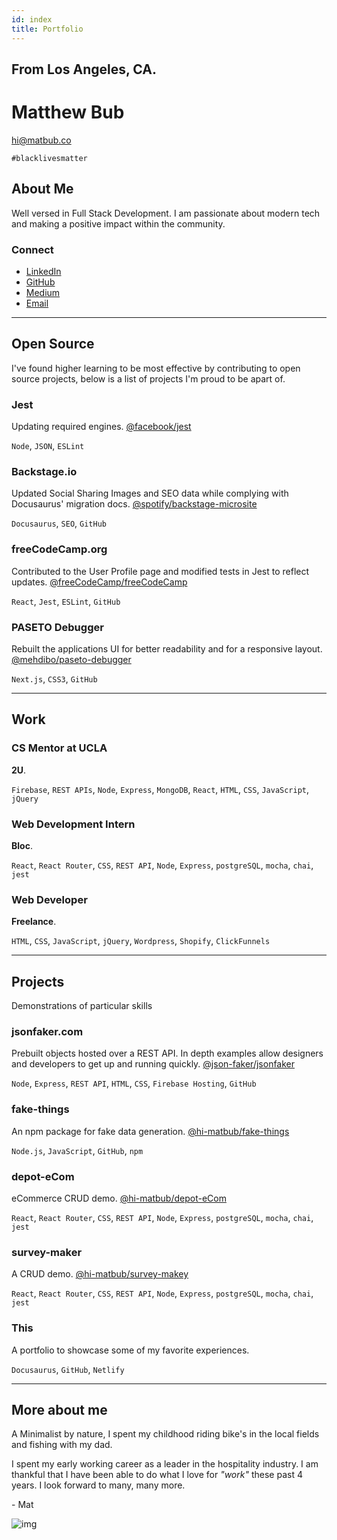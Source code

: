 ```yaml
---
id: index
title: Portfolio
---
```


## From Los Angeles, CA.

# Matthew Bub

hi@matbub.co

`#blacklivesmatter`

## About Me

Well versed in Full Stack Development. I am passionate about modern tech and making a positive impact within the community.

### Connect

- [LinkedIn](https://www.linkedin.com/in/matbub/)
- [GitHub](https://github.com/hi-matbub)
- [Medium](https://medium.com/@6matbub)
- [Email](mailto:hi@matbub.co)

---

## Open Source

I've found higher learning to be most effective by contributing to open source projects, below is a list of projects I'm proud to be apart of.

### Jest

Updating required engines. [@facebook/jest](https://github.com/facebook/jest)

`Node`, `JSON`, `ESLint`

### Backstage.io

Updated Social Sharing Images and SEO data while complying with Docusaurus' migration docs. [@spotify/backstage-microsite](https://github.com/spotify/backstage-microsite)

`Docusaurus`, `SEO`, `GitHub`

### freeCodeCamp.org

Contributed to the User Profile page and modified tests in Jest to reflect updates. [@freeCodeCamp/freeCodeCamp](https://github.com/freeCodeCamp/freeCodeCamp)

`React`, `Jest`, `ESLint`, `GitHub`

### PASETO Debugger

Rebuilt the applications UI for better readability and for a responsive layout. [@mehdibo/paseto-debugger](https://github.com/mehdibo/paseto-debugger)

`Next.js`, `CSS3`, `GitHub`

---

## Work

### CS Mentor at UCLA

**2U**.

`Firebase`, `REST APIs`, `Node`, `Express`, `MongoDB`, `React`, `HTML`, `CSS`, `JavaScript`, `jQuery`

### Web Development Intern

**Bloc**.

`React`, `React Router`, `CSS`, `REST API`, `Node`, `Express`, `postgreSQL`, `mocha`, `chai`, `jest`

### Web Developer

**Freelance**.

`HTML`, `CSS`, `JavaScript`, `jQuery`, `Wordpress`, `Shopify`, `ClickFunnels`

---

## Projects

Demonstrations of particular skills

### jsonfaker.com

Prebuilt objects hosted over a REST API. In depth examples allow designers and developers to get up and running quickly. [@json-faker/jsonfaker](https://github.com/json-faker/jsonfaker)

`Node`, `Express`, `REST API`, `HTML`, `CSS`, `Firebase Hosting`, `GitHub`

### fake-things

An npm package for fake data generation. [@hi-matbub/fake-things](https://github.com/hi-matbub/fake-things)

`Node.js`, `JavaScript`, `GitHub`, `npm`

### depot-eCom

eCommerce CRUD demo. [@hi-matbub/depot-eCom](https://github.com/hi-matbub/depot-eCom)

`React`, `React Router`, `CSS`, `REST API`, `Node`, `Express`, `postgreSQL`, `mocha`, `chai`, `jest`

### survey-maker

A CRUD demo. [@hi-matbub/survey-makey](https://github.com/hi-matbub/survey-makey)

`React`, `React Router`, `CSS`, `REST API`, `Node`, `Express`, `postgreSQL`, `mocha`, `chai`, `jest`

### This

A portfolio to showcase some of my favorite experiences.

`Docusaurus`, `GitHub`, `Netlify`

---

## More about me

A Minimalist by nature, I spent my childhood riding bike's in the local fields and fishing with my dad.

I spent my early working career as a leader in the hospitality industry. I am thankful that I have been able to do what I love for _"work"_ these past 4 years. I look forward to many, many more.

\- Mat

![img](../img/mat.png)
